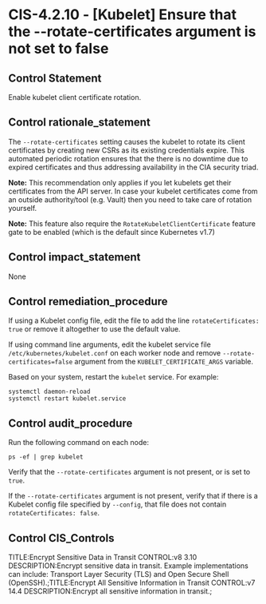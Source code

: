 # CIS-4.2.10 - \[Kubelet\] Ensure that the --rotate-certificates argument is not set to false

## Control Statement

Enable kubelet client certificate rotation.

## Control rationale_statement

The `--rotate-certificates` setting causes the kubelet to rotate its client certificates by creating new CSRs as its existing credentials expire. This automated periodic rotation ensures that the there is no downtime due to expired certificates and thus addressing availability in the CIA security triad.

**Note:** This recommendation only applies if you let kubelets get their certificates from the API server. In case your kubelet certificates come from an outside authority/tool (e.g. Vault) then you need to take care of rotation yourself.

**Note:** This feature also require the `RotateKubeletClientCertificate` feature gate to be enabled (which is the default since Kubernetes v1.7)

## Control impact_statement

None

## Control remediation_procedure

If using a Kubelet config file, edit the file to add the line `rotateCertificates: true` or remove it altogether to use the default value.

If using command line arguments, edit the kubelet service file `/etc/kubernetes/kubelet.conf` on each worker node and remove `--rotate-certificates=false` argument from the `KUBELET_CERTIFICATE_ARGS` variable.

Based on your system, restart the `kubelet` service. For example:

```
systemctl daemon-reload
systemctl restart kubelet.service
```

## Control audit_procedure

Run the following command on each node:

```
ps -ef | grep kubelet
```

Verify that the `--rotate-certificates` argument is not present, or is set to `true`.

If the `--rotate-certificates` argument is not present, verify that if there is a Kubelet config file specified by `--config`, that file does not contain `rotateCertificates: false`.

## Control CIS_Controls

TITLE:Encrypt Sensitive Data in Transit CONTROL:v8 3.10 DESCRIPTION:Encrypt sensitive data in transit. Example implementations can include: Transport Layer Security (TLS) and Open Secure Shell (OpenSSH).;TITLE:Encrypt All Sensitive Information in Transit CONTROL:v7 14.4 DESCRIPTION:Encrypt all sensitive information in transit.;
